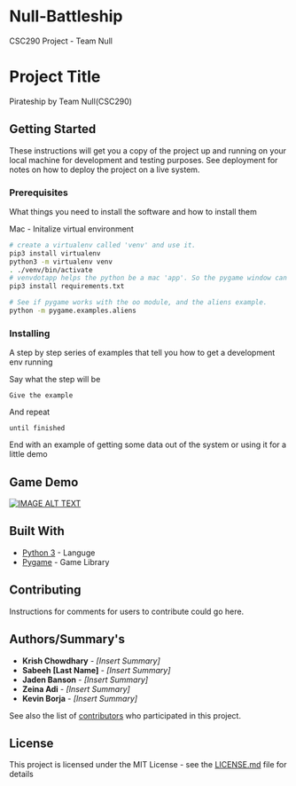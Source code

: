 # Null-Battleship
CSC290 Project - Team Null

# Project Title

Pirateship by Team Null(CSC290)

## Getting Started

These instructions will get you a copy of the project up and running on your local machine for development and testing purposes. See deployment for notes on how to deploy the project on a live system.

### Prerequisites

What things you need to install the software and how to install them

Mac - Initalize virtual environment

```bash
# create a virtualenv called 'venv' and use it.
pip3 install virtualenv
python3 -m virtualenv venv
. ./venv/bin/activate
# venvdotapp helps the python be a mac 'app'. So the pygame window can get focus.
pip3 install requirements.txt

# See if pygame works with the oo module, and the aliens example.
python -m pygame.examples.aliens
```

### Installing

A step by step series of examples that tell you how to get a development env running

Say what the step will be

```
Give the example
```

And repeat

```
until finished
```

End with an example of getting some data out of the system or using it for a little demo

## Game Demo

[![IMAGE ALT TEXT](http://img.youtube.com/vi/rlacfsHVneo/0.jpg)](http://www.youtube.com/watch?v=rlacfsHVneo "Pirate ship demo")


## Built With

* [Python 3](https://www.python.org/download/releases/3.0/) - Languge 
* [Pygame](https://www.pygame.org/news) - Game Library

## Contributing

Instructions for comments for users to contribute could go here.

## Authors/Summary's

* **Krish Chowdhary** - *[Insert Summary]* 
* **Sabeeh [Last Name]** - *[Insert Summary]* 
* **Jaden Banson** - *[Insert Summary]* 
* **Zeina Adi** - *[Insert Summary]* 
* **Kevin Borja** - *[Insert Summary]* 

See also the list of [contributors](https://github.com/your/project/contributors) who participated in this project.

## License

This project is licensed under the MIT License - see the [LICENSE.md](LICENSE.md) file for details





